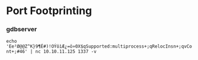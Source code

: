 # Port Footprinting

### gdbserver

`echo 'Ee²Ø@@Z^K}9¶É#)!OÝöìÆ¿=ö»0X$qSupported:multiprocess+;qRelocInsn+;qvCont+;#46' | nc 10.10.11.125 1337 -v`